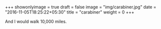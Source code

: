 +++
showonlyimage = true
draft = false
image = "img/carabiner.jpg"
date = "2016-11-05T18:25:22+05:30"
title = "carabiner"
weight = 0
+++

And I would walk 10,000 miles.

